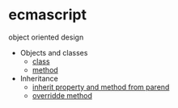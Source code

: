 # ecmascript
object oriented design

* Objects and classes
  * [class](Objects%20and%20classes/class.js)
  * [method](Objects%20and%20classes/method.js)
* Inheritance
  * [inherit property and method from parend](Inheritance/inheritance.js)
  * [overridde method](Inheritance/overridde.js)
